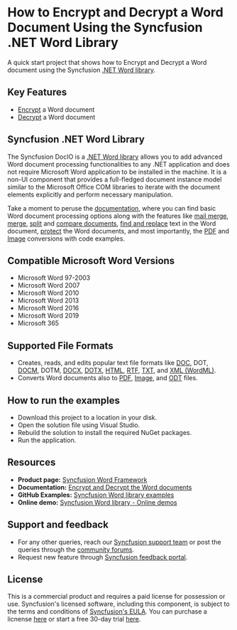 # How to Encrypt and Decrypt a Word Document Using the Syncfusion .NET Word Library
A quick start project that shows how to Encrypt and Decrypt a Word document using the Syncfusion [.NET Word library](https://www.syncfusion.com/document-processing/word-framework/net/word-library?utm_source=github&utm_medium=listing&utm_campaign=github-docio-examples).

## Key Features
-	[Encrypt](https://help.syncfusion.com/file-formats/docio/working-with-security?utm_source=github&?utm_source=github&utm_medium=listing&utm_campaign=github-docio-examples#encrypting-with-password) a Word document 
-	[Decrypt](https://help.syncfusion.com/file-formats/docio/working-with-security?utm_source=github&utm_medium=listing&utm_campaign=github-docio-examples#remove-encryption) a Word document  

## Syncfusion .NET Word Library
The Syncfusion DocIO is a [.NET Word library](https://www.syncfusion.com/document-processing/word-framework/net/word-library?utm_source=github&utm_medium=listing&utm_campaign=github-docio-examples) allows you to add advanced Word document processing functionalities to any .NET application and does not require Microsoft Word application to be installed in the machine. It is a non-UI component that provides a full-fledged document instance model similar to the Microsoft Office COM libraries to iterate with the document elements explicitly and perform necessary manipulation. 

Take a moment to peruse the [documentation](https://help.syncfusion.com/file-formats/docio/getting-started?utm_source=github&utm_medium=listing&utm_campaign=github-docio-examples), where you can find basic Word document processing options along with the features like [mail merge](https://help.syncfusion.com/file-formats/docio/working-with-mail-merge?utm_source=github&utm_medium=listing&utm_campaign=github-docio-examples), [merge](https://help.syncfusion.com/file-formats/docio/word-document/merging-word-documents?utm_source=github&utm_medium=listing&utm_campaign=github-docio-examples), [split](https://help.syncfusion.com/file-formats/docio/word-document/split-word-documents?utm_source=github&utm_medium=listing&utm_campaign=github-docio-examples) and [compare documents](https://help.syncfusion.com/file-formats/docio/word-document/compare-word-documents?utm_source=github&utm_medium=listing&utm_campaign=github-docio-examples), [find and replace](https://help.syncfusion.com/file-formats/docio/working-with-find-and-replace?utm_source=github&utm_medium=listing&utm_campaign=github-docio-examples) text in the Word document, [protect](https://help.syncfusion.com/file-formats/docio/working-with-security?utm_source=github&utm_medium=listing&utm_campaign=github-docio-examples) the Word documents, and most importantly, the [PDF](https://help.syncfusion.com/file-formats/docio/word-to-pdf?utm_source=github&utm_medium=listing&utm_campaign=github-docio-examples) and [Image](https://help.syncfusion.com/file-formats/docio/word-to-image?utm_source=github&utm_medium=listing&utm_campaign=github-docio-examples) conversions with code examples.

Compatible Microsoft Word Versions
----------------------------------

*   Microsoft Word 97-2003
*   Microsoft Word 2007
*   Microsoft Word 2010
*   Microsoft Word 2013
*   Microsoft Word 2016
*   Microsoft Word 2019
*   Microsoft 365

Supported File Formats
----------------------

*   Creates, reads, and edits popular text file formats like [DOC](https://help.syncfusion.com/file-formats/docio/word-file-formats?utm_source=github&utm_medium=listing&utm_campaign=github-docio-examples#doc-to-docx-and-docx-to-doc), DOT, [DOCM](https://help.syncfusion.com/file-formats/docio/word-file-formats?utm_source=github&utm_medium=listing&utm_campaign=github-docio-examples#macros), DOTM, [DOCX](https://help.syncfusion.com/file-formats/docio/word-file-formats?utm_source=github&utm_medium=listing&utm_campaign=github-docio-examples#doc-to-docx-and-docx-to-doc), [DOTX](https://help.syncfusion.com/file-formats/docio/word-file-formats?utm_source=github&utm_medium=listing&utm_campaign=github-docio-examples#templates), [HTML](https://help.syncfusion.com/file-formats/docio/html?utm_source=github&utm_medium=listing&utm_campaign=github-docio-examples), [RTF](https://help.syncfusion.com/file-formats/docio/rtf?utm_source=github&utm_medium=listing&utm_campaign=github-docio-examples), [TXT](https://help.syncfusion.com/file-formats/docio/text?utm_source=github&utm_medium=listing&utm_campaign=github-docio-examples), and [XML (WordML)](https://help.syncfusion.com/file-formats/docio/word-file-formats#word-processing-xml-xml?utm_source=github&utm_medium=listing&utm_campaign=github-docio-examples).
*   Converts Word documents also to [PDF](https://help.syncfusion.com/file-formats/docio/word-to-pdf?utm_source=github&utm_medium=listing&utm_campaign=github-docio-examples), [Image](https://help.syncfusion.com/file-formats/docio/word-to-image?utm_source=github&utm_medium=listing&utm_campaign=github-docio-examples), and [ODT](https://help.syncfusion.com/file-formats/docio/word-to-odt?utm_source=github&utm_medium=listing&utm_campaign=github-docio-examples) files.

## How to run the examples
- Download this project to a location in your disk.
- Open the solution file using Visual Studio.
- Rebuild the solution to install the required NuGet packages.
- Run the application.

## Resources

- **Product page:** [Syncfusion Word Framework](https://www.syncfusion.com/document-processing/word-framework/net?utm_source=github&utm_medium=listing&utm_campaign=github-docio-examples)
- **Documentation:** [Encrypt and Decrypt the Word documents](https://help.syncfusion.com/file-formats/docio/working-with-security?utm_source=github&utm_medium=listing&utm_campaign=github-docio-examples)
- **GitHub Examples:** [Syncfusion Word library examples](https://github.com/SyncfusionExamples/DocIO-Examples?utm_source=github&utm_medium=listing&utm_campaign=github-docio-examples)
- **Online demo:** [Syncfusion Word library - Online demos](https://ej2.syncfusion.com/aspnetcore/Word/SalesInvoice#/material3?utm_source=github&utm_medium=listing&utm_campaign=github-docio-examples)

## Support and feedback
- For any other queries, reach our [Syncfusion support team](https://support.syncfusion.com/agent/tickets/create?utm_source=github&utm_medium=listing&utm_campaign=github-docio-examples) or post the queries through the [community forums](https://www.syncfusion.com/forums?utm_source=github&utm_source=github&utm_medium=listing&utm_campaign=github-docio-examples).
- Request new feature through [Syncfusion feedback portal](https://www.syncfusion.com/feedback/home?utm_source=github&utm_medium=listing&utm_campaign=github-docio-examples).

## License
This is a commercial product and requires a paid license for possession or use. Syncfusion's licensed software, including this component, is subject to the terms and conditions of [Syncfusion's EULA](https://www.syncfusion.com/license/studio/22.2.5/syncfusion_essential_studio_eula.pdf). You can purchase a licnense [here](https://www.syncfusion.com/sales/products?utm_source=github&utm_medium=listing&utm_campaign=github-docio-examples) or start a free 30-day trial [here](https://www.syncfusion.com/account/manage-trials/start-trials?utm_source=github&utm_medium=listing&utm_campaign=github-docio-examples).
